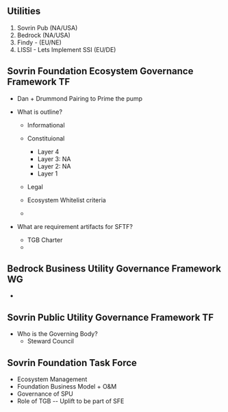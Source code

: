 ## Utilities

1. Sovrin Pub (NA/USA)
2. Bedrock (NA/USA)
3. Findy - (EU/NE)
4. LISSI - Lets Implement SSI (EU/DE)


## Sovrin Foundation Ecosystem Governance Framework  TF

* Dan + Drummond Pairing to Prime the pump
* What is outline?

	* Informational
	* Constituional 
		* Layer 4
		* Layer 3: NA
		* Layer 2: NA
		* Layer 1
	* Legal
	
	* Ecosystem Whitelist criteria
	* 
	
* What are requirement artifacts for SFTF?
	* TGB Charter
	* 

## Bedrock Business Utility Governance Framework WG

* 

## Sovrin Public Utility Governance Framework TF

* Who is the Governing Body?
	* Steward Council

## Sovrin Foundation Task Force 

* Ecosystem Management
* Foundation Business Model + O&M
* Governance of SPU
* Role of TGB -- Uplift to be part of SFE